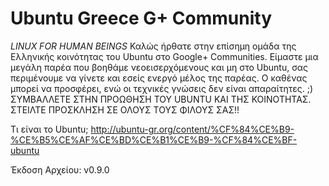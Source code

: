 Ubuntu Greece G+ Community
=========================

*LINUX FOR HUMAN BEINGS* 
Καλώς ήρθατε στην επίσημη ομάδα της Ελληνικής κοινότητας του Ubuntu στο Google+ Communities. 
Είμαστε μια μεγάλη παρέα που βοηθάμε νεοεισερχόμενους και μη στο Ubuntu, σας περιμένουμε να γίνετε και εσείς ενεργό μέλος της παρέας. 
Ο καθένας μπορεί να προσφέρει, ενώ οι τεχνικές γνώσεις δεν είναι απαραίτητες. ;)
ΣΥΜΒΑΛΛΕΤΕ ΣΤΗΝ ΠΡΟΩΘΗΣΗ ΤΟΥ UBUNTU ΚΑΙ ΤΗΣ ΚΟΙΝΟΤΗΤΑΣ. ΣΤΕΙΛΤΕ ΠΡΟΣΚΛΗΣΗ ΣΕ ΟΛΟΥΣ ΤΟΥΣ ΦΙΛΟΥΣ ΣΑΣ!! 

 Τι είναι το Ubuntu;
   http://ubuntu-gr.org/content/%CF%84%CE%B9-%CE%B5%CE%AF%CE%BD%CE%B1%CE%B9-%CF%84%CE%BF-ubuntu

Έκδοση Αρχείου: v0.9.0
